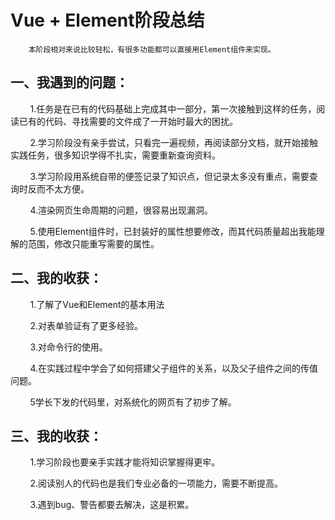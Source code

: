 ﻿# Vue + Element阶段总结

        本阶段相对来说比较轻松，有很多功能都可以直接用Element组件来实现。
         
## 一、我遇到的问题：

&nbsp;&nbsp;&nbsp;&nbsp;&nbsp;&nbsp;&nbsp;&nbsp;1.任务是在已有的代码基础上完成其中一部分，第一次接触到这样的任务，阅读已有的代码、寻找需要的文件成了一开始时最大的困扰。

&nbsp;&nbsp;&nbsp;&nbsp;&nbsp;&nbsp;&nbsp;&nbsp;2.学习阶段没有亲手尝试，只看完一遍视频，再阅读部分文档，就开始接触实践任务，很多知识学得不扎实，需要重新查询资料。

&nbsp;&nbsp;&nbsp;&nbsp;&nbsp;&nbsp;&nbsp;&nbsp;3.学习阶段用系统自带的便签记录了知识点，但记录太多没有重点，需要查询时反而不太方便。

&nbsp;&nbsp;&nbsp;&nbsp;&nbsp;&nbsp;&nbsp;&nbsp;4.渲染网页生命周期的问题，很容易出现漏洞。

&nbsp;&nbsp;&nbsp;&nbsp;&nbsp;&nbsp;&nbsp;&nbsp;5.使用Element组件时，已封装好的属性想要修改，而其代码质量超出我能理解的范围，修改只能重写需要的属性。
            
## 二、我的收获：
&nbsp;&nbsp;&nbsp;&nbsp;&nbsp;&nbsp;&nbsp;&nbsp;1.了解了Vue和Element的基本用法

&nbsp;&nbsp;&nbsp;&nbsp;&nbsp;&nbsp;&nbsp;&nbsp;2.对表单验证有了更多经验。

&nbsp;&nbsp;&nbsp;&nbsp;&nbsp;&nbsp;&nbsp;&nbsp;3.对命令行的使用。

&nbsp;&nbsp;&nbsp;&nbsp;&nbsp;&nbsp;&nbsp;&nbsp;4.在实践过程中学会了如何搭建父子组件的关系，以及父子组件之间的传值问题。

&nbsp;&nbsp;&nbsp;&nbsp;&nbsp;&nbsp;&nbsp;&nbsp;5学长下发的代码里，对系统化的网页有了初步了解。

## 三、我的收获：

&nbsp;&nbsp;&nbsp;&nbsp;&nbsp;&nbsp;&nbsp;&nbsp;1.学习阶段也要亲手实践才能将知识掌握得更牢。

&nbsp;&nbsp;&nbsp;&nbsp;&nbsp;&nbsp;&nbsp;&nbsp;2.阅读别人的代码也是我们专业必备的一项能力，需要不断提高。

&nbsp;&nbsp;&nbsp;&nbsp;&nbsp;&nbsp;&nbsp;&nbsp;3.遇到bug、警告都要去解决，这是积累。







